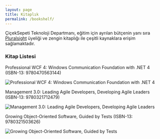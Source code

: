 ```yaml
---
layout: page
title: Kitaplık
permalink: /bookshelf/
---
```


ÇiçekSepeti Teknoloji Departmanı, eğitim için ayrılan bütçenin yanı sıra [Pluralsight](http://www.pluralsight.com/) üyeliği ve zengin kitaplığı ile çeşitli kaynaklara erişim sağlamaktadır.

### Kitap Listesi

Professional WCF 4: Windows Communication Foundation with .NET 4 (ISBN-13: 9780470563144)

![Professional WCF 4: Windows Communication Foundation with .NET 4](http://ecx.images-amazon.com/images/I/51GXqpHajXL._SL194_.jpg)

Management 3.0: Leading Agile Developers, Developing Agile Leaders (ISBN-13: 9780321712479)

![Management 3.0: Leading Agile Developers, Developing Agile Leaders](http://ecx.images-amazon.com/images/I/51ZwNAYF%2BTL._SL194_.jpg)

Growing Object-Oriented Software, Guided by Tests (ISBN-13: 9780321503626)

![Growing Object-Oriented Software, Guided by Tests](http://ecx.images-amazon.com/images/I/51fUKOog3VL._SL194_.jpg)
